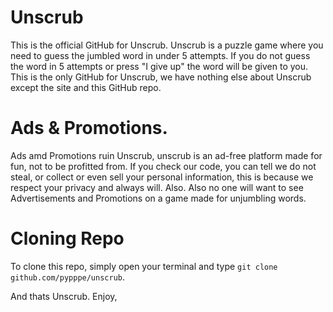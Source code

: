 # Unscrub

This is the official GitHub for Unscrub. Unscrub is a puzzle game where you need to guess the jumbled word in under 5 attempts. If you do not guess the word in 5 attempts or press "I give up" the word will be given to you.
This is the only GitHub for Unscrub, we have nothing else about Unscrub except the site and this GitHub repo.

# Ads & Promotions.

Ads amd Promotions ruin Unscrub, unscrub is an ad-free platform made for fun, not to be profitted from. If you check our code, you can tell we do not steal, or collect or even sell your personal information, this is because we respect your privacy and always will. Also.
Also no one will want to see Advertisements and Promotions on a game made for unjumbling words.

# Cloning Repo

To clone this repo, simply open your terminal and type ``git clone github.com/pypppe/unscrub``.

And thats Unscrub. Enjoy,
